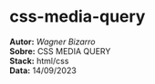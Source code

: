 # css-media-query  
**Autor:** _Wagner Bizarro_    
**Sobre:** CSS MEDIA QUERY  
**Stack:** html/css    
**Data:** 14/09/2023    
